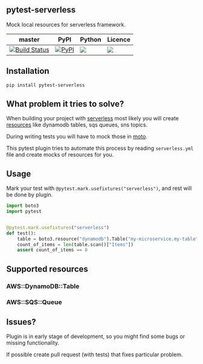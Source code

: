 pytest-serverless
---
Mock local resources for serverless framework.

| master | PyPI | Python | Licence |
| --- | --- | --- | --- |
| [![Build Status](https://travis-ci.org/whisller/pytest-serverless.svg?branch=master)](https://travis-ci.org/whisller/pytest-serverless) | [![PyPI](https://img.shields.io/pypi/v/pytest-serverless.svg)](https://pypi.org/project/pytest-serverless/) | ![](https://img.shields.io/pypi/pyversions/pytest-serverless.svg) | ![](https://img.shields.io/pypi/l/pytest-serverless.svg) |

## Installation
```sh
pip install pytest-serverless
```

## What problem it tries to solve?
When building your project with [serverless](https://serverless.com/) most likely you will create
[resources](https://serverless.com/framework/docs/providers/aws/guide/resources/) like dynamodb tables, sqs queues, sns topics.

During writing tests you will have to mock those in [moto](https://github.com/spulec/moto). 

This pytest plugin tries to automate this process by reading `serverless.yml` file and create
mocks of resources for you.

## Usage
Mark your test with `@pytest.mark.usefixtures("serverless")`, and rest will be done by plugin.
```python
import boto3
import pytest


@pytest.mark.usefixtures("serverless")
def test():
    table = boto3.resource("dynamodb").Table("my-microservice.my-table")
    count_of_items = len(table.scan()["Items"])
    assert count_of_items == 0
```

## Supported resources
### AWS::DynamoDB::Table
### AWS::SQS::Queue

## Issues?
Plugin is in early stage of development, so you might find some bugs or missing functionality.

If possible create pull request (with tests) that fixes particular problem.
